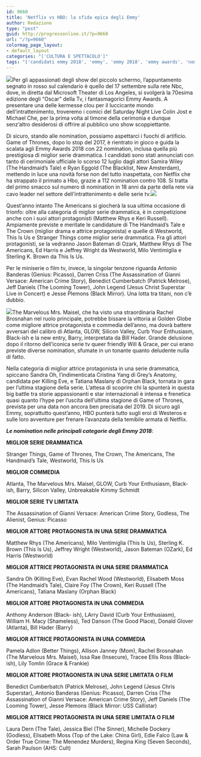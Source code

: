 ```yaml
---
id: 9660
title: 'Netflix vs HBO: la sfida epica degli Emmy'
author: Redazione
type: "post"
guid: http://progressonline.it/?p=9660
url: "/?p=9660"
colormag_page_layout:
- default_layout
categories: "['CULTURA E SPETTACOLO']"
tags: "['candidati emmy 2018', 'emmy', 'emmy 2018', 'emmy awards', 'nomination emmy']"
---
```


![](https://progressonline.it/wp-content/uploads/2018/09/creative-arts-emmys-70th-2018-featured-300x201.jpg)Per gli appassionati degli show del piccolo schermo, l’appuntamento segnato in rosso sul calendario è quello del 17 settembre sulla rete Nbc, dove, in diretta dal Microsoft Theater di Los Angeles, si svolgerà la 70esima edizione degli “Oscar” della Tv, i fantasmagorici Emmy Awards. A presentare una delle kermesse clou per il luccicante mondo dell’intrattenimento, troveremo i comici del Saturday Night Live Colin Jost e Michael Che, per la prima volta al timone della cerimonia e dunque senz’altro desiderosi di offrire al pubblico uno show scoppiettante.

Di sicuro, stando alle nomination, possiamo aspettarci i fuochi di artificio. Game of Thrones, dopo lo stop del 2017, è rientrato in gioco e guida la scalata agli Emmy Awards 2018 con 22 nomination, inclusa quella più prestigiosa di miglior serie drammatica. I candidati sono stati annunciati con tanto di cerimoniale ufficiale lo scorso 12 luglio dagli attori Samira Wiley (The Handmaid’s Tale) e Ryan Eggold (The Blacklist, New Amsterdam), mettendo in luce una novità forse non del tutto inaspettata, con Netflix che ha strappato il primato a Hbo, grazie a 112 nomination contro 108. Si tratta del primo smacco sul numero di nomination in 18 anni da parte della rete via cavo leader nel settore dell’intrattenimento e delle serie tv.![](https://progressonline.it/wp-content/uploads/2018/09/emmy-awards-2018-candidati-vincitori-quando-come-vedere-premiazione-diretta-streaming2-300x165.png)

Quest’anno intanto The Americans si giocherà la sua ultima occasione di trionfo: oltre alla categoria di miglior serie drammatica, è in competizione anche con i suoi attori protagonisti (Matthew Rhys e Keri Russell). Ampiamente previste e meritate le candidature di The Handmaid’s Tale e The Crown (miglior drama e attrice protagonista) e quelle di Westworld, This Is Us e Stranger Things come miglior serie drammatica. Fra gli attori protagonisti, se la vedranno Jason Bateman di Ozark, Matthew Rhys di The Americans, Ed Harris e Jeffrey Wright da Westworld, Milo Ventimiglia e Sterling K. Brown da This Is Us.

Per le miniserie o film tv, invece, la singolar tenzone riguarda Antonio Banderas (Genius: Picasso), Darren Criss (The Assassination of Gianni Versace: American Crime Story), Benedict Cumberbatch (Patrick Melrose), Jeff Daniels (The Looming Tower), John Legend (Jesus Christ Superstar Live in Concert) e Jesse Plemons (Black Mirror). Una lotta tra titani, non c’è dubbio.

![](https://progressonline.it/wp-content/uploads/2018/09/emmy-awards-2018-candidati-vincitori-quando-come-vedere-premiazione-diretta-streaming-600x600-300x300.jpg)The Marvelous Mrs. Maisel, che ha visto una straordinaria Rachel Brosnahan nel ruolo principale, potrebbe bissare la vittoria ai Golden Globe come migliore attrice protagonista e commedia dell’anno, ma dovrà battere avversari del calibro di Atlanta, GLOW, Silicon Valley, Curb Your Enthusiasm, Black-ish e la new entry, Barry, interpretata da Bill Hader. Grande delusione dopo il ritorno dell’iconica serie tv queer friendly Will &amp; Grace, per cui erano previste diverse nomination, sfumate in un tonante quanto deludente nulla di fatto.

Nella categoria di miglior attrice protagonista in una serie drammatica, spiccano Sandra Oh, l’indimenticata Cristina Yang di Grey’s Anatomy, candidata per Killing Eve, e Tatiana Maslany di Orphan Black, tornata in gara per l’ultima stagione della serie. L’attesa di scoprire chi la spunterà in questa big battle tra storie appassionanti e star internazionali è intensa e frenetica quasi quanto l’hype per l’uscita dell’ultima stagione di Game of Thrones, prevista per una data non ancora ben precisata del 2019. Di sicuro agli Emmy, soprattutto quest’anno, HBO punterà tutto sugli eroi di Westeros e sulle loro avventure per frenare l’avanzata della temibile armata di Netflix.

***Le nomination nelle principali categorie degli Emmy 2018***:

**MIGLIOR SERIE DRAMMATICA**

Stranger Things, Game of Thrones, The Crown, The Americans, The Handmaid’s Tale, Westworld, This Is Us

**MIGLIOR COMMEDIA**

Atlanta, The Marvelous Mrs. Maisel, GLOW, Curb Your Enthusiasm, Black-ish, Barry, Silicon Valley, Unbreakable Kimmy Schmidt

**MIGLIOR SERIE TV LIMITATA**

The Assassination of Gianni Versace: American Crime Story, Godless, The Alienist, Genius: Picasso

**MIGLIOR ATTORE PROTAGONISTA IN UNA SERIE DRAMMATICA**

Matthew Rhys (The Americans), Milo Ventimiglia (This Is Us), Sterling K. Brown (This Is Us), Jeffrey Wright (Westworld), Jason Bateman (OZark), Ed Harris (Westworld)

**MIGLIOR ATTRICE PROTAGONISTA IN UNA SERIE DRAMMATICA**

Sandra Oh (Killing Eve), Evan Rachel Wood (Westworld), Elisabeth Moss (The Handmaid’s Tale), Claire Foy (The Crown), Keri Russell (The Americans), Tatiana Maslany (Orphan Black)

**MIGLIOR ATTORE PROTAGONISTA IN UNA COMMEDIA**

Anthony Anderson (Black- ish), LArry David (Curb Your Enthusiasm), William H. Macy (Shameless), Ted Danson (The Good Place), Donald Glover (Atlanta), Bill Hader (Barry)

**MIGLIOR ATTRICE PROTAGONISTA IN UNA COMMEDIA**

Pamela Adlon (Better Things), Allison Janney (Mom), Rachel Brosnahan (The Marvelous Mrs. Maisel), Issa Rae (Insecure), Tracee Ellis Ross (Black-ish), Lily Tomlin (Grace &amp; Frankie)

**MIGLIOR ATTORE PROTAGONISTA IN UNA SERIE LIMITATA O FILM**

Benedict Cumberbatch (Patrick Melrose), John Legend (Jesus Chris Superstar), Antonio Banderas (Genius: Picasso), Darren Criss (The Assassination of Gianni Versace: American Crime Story), Jeff Daniels (The Looming Tower), Jesse Plemons (Black Mirror: USS Callistar)

**MIGLIOR ATTRICE PROTAGONISTA IN UNA SERIE LIMITATA O FILM**

Laura Dern (The Tale), Jessica Biel (The Sinner), Michelle Dockery (Godless), Elisabeth Moss (Top of the Lake: China Girl), Edie Falco (Law &amp; Order True Crime: The Menendez Murders), Regina King (Seven Seconds), Sarah Paulson (AHS: Cult)